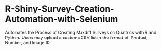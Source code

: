 # R-Shiny-Survey-Creation-Automation-with-Selenium
Automates the Process of Creating Maxdiff Surveys on Qualtrics with R and Python. Users may upload a customs CSV list in the format of: Product, Number, and Image ID.
